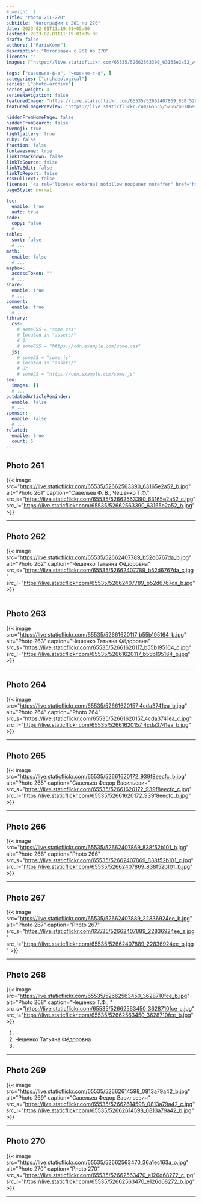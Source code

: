 ```yaml
---
# weight: 1
title: "Photo 261-270"
subtitle: "Фотографии с 261 по 270"
date: 2023-02-01T11:19:01+05:00
lastmod: 2023-02-01T11:19:01+05:00
draft: false
authors: ["ParisKomm"]
description: "Фотографии с 261 по 270"
license: ""
images: ["https://live.staticflickr.com/65535/52662563390_63165e2a52_w.jpg"] # изображения страниц для Open Graph и Twitter Cards.

tags: ["савельев-ф-в", "чешенко-т-ф", ]
categories: ["archaeological"]
series: ["photo-archive"]
series_weight: 1
seriesNavigation: false
featuredImage: "https://live.staticflickr.com/65535/52662407869_838f52b101_b.jpg" # главное изображение для содержимого.
featuredImagePreview: "https://live.staticflickr.com/65535/52662407869_838f52b101_b.jpg" # изображение для главной страницы.

hiddenFromHomePage: false
hiddenFromSearch: false
twemoji: true
lightgallery: true
ruby: false
fraction: false
fontawesome: true
linkToMarkdown: false
linkToSource: false
linkToEdit: false
linkToReport: false
rssFullText: false
license: '<a rel="license external nofollow noopener noreffer" href="https://creativecommons.org/licenses/by-nc-nd/4.0/" target="_blank">CC BY-NC-ND 4.0</a>'
pageStyle: normal

toc:
  enable: true
  auto: true
code:
  copy: false
  # ...
table:
  sort: false
  # ...
math:
  enable: false
  # ...
mapbox:
  accessToken: ""
  # ...
share:
  enable: true
  # ...
comment:
  enable: true
  # ...
library:
  css:
    # someCSS = "some.css"
    # located in "assets/"
    # Or
    # someCSS = "https://cdn.example.com/some.css"
  js:
    # someJS = "some.js"
    # located in "assets/"
    # Or
    # someJS = "https://cdn.example.com/some.js"
seo:
  images: []
  # ...
outdatedArticleReminder:
  enable: false
  # ...
sponsor:
  enable: false
  # ...
related:
  enable: true
  count: 5
---
```


<!--more-->

## Photo 261

{{< image src="https://live.staticflickr.com/65535/52662563390_63165e2a52_b.jpg" alt="Photo 261" caption="Савельев Ф. В., Чешенко Т.Ф." src_s="https://live.staticflickr.com/65535/52662563390_63165e2a52_c.jpg" src_l="https://live.staticflickr.com/65535/52662563390_63165e2a52_b.jpg" >}}

***

## Photo 262

{{< image src="https://live.staticflickr.com/65535/52662407789_b52d6767da_b.jpg" alt="Photo 262" caption="Чешенко Татьяна Фёдоровна" src_s="https://live.staticflickr.com/65535/52662407789_b52d6767da_c.jpg" src_l="https://live.staticflickr.com/65535/52662407789_b52d6767da_b.jpg" >}}

***

## Photo 263

{{< image src="https://live.staticflickr.com/65535/52661620117_b55b195164_b.jpg" alt="Photo 263" caption="Чешенко Татьяна Фёдоровна" src_s="https://live.staticflickr.com/65535/52661620117_b55b195164_c.jpg" src_l="https://live.staticflickr.com/65535/52661620117_b55b195164_b.jpg" >}}

***

## Photo 264

{{< image src="https://live.staticflickr.com/65535/52661620157_4cda3741ea_b.jpg" alt="Photo 264" caption="Photo 264" src_s="https://live.staticflickr.com/65535/52661620157_4cda3741ea_c.jpg" src_l="https://live.staticflickr.com/65535/52661620157_4cda3741ea_b.jpg" >}}

***

## Photo 265

{{< image src="https://live.staticflickr.com/65535/52661620172_939f8eecfc_b.jpg" alt="Photo 265" caption="Савельев Федор Васильевич" src_s="https://live.staticflickr.com/65535/52661620172_939f8eecfc_c.jpg" src_l="https://live.staticflickr.com/65535/52661620172_939f8eecfc_b.jpg" >}}

***

## Photo 266

{{< image src="https://live.staticflickr.com/65535/52662407869_838f52b101_b.jpg" alt="Photo 266" caption="Photo 266" src_s="https://live.staticflickr.com/65535/52662407869_838f52b101_c.jpg" src_l="https://live.staticflickr.com/65535/52662407869_838f52b101_b.jpg" >}}

***

## Photo 267

{{< image src="https://live.staticflickr.com/65535/52662407889_22836924ee_b.jpg" alt="Photo 267" caption="Photo 267" src_s="https://live.staticflickr.com/65535/52662407889_22836924ee_z.jpg" src_l="https://live.staticflickr.com/65535/52662407889_22836924ee_b.jpg" >}}

***

## Photo 268

{{< image src="https://live.staticflickr.com/65535/52662563450_3628710fce_b.jpg" alt="Photo 268" caption="Чешенко Т.Ф., " src_s="https://live.staticflickr.com/65535/52662563450_3628710fce_c.jpg" src_l="https://live.staticflickr.com/65535/52662563450_3628710fce_b.jpg" >}}

1.
2. Чешенко Татьяна Фёдоровна
3.

***

## Photo 269

{{< image src="https://live.staticflickr.com/65535/52662614598_0813a79a42_b.jpg" alt="Photo 269" caption="Савельев Федор Васильевич" src_s="https://live.staticflickr.com/65535/52662614598_0813a79a42_c.jpg" src_l="https://live.staticflickr.com/65535/52662614598_0813a79a42_b.jpg" >}}

***

## Photo 270

{{< image src="https://live.staticflickr.com/65535/52662563470_36a1ec163a_o.jpg" alt="Photo 270" caption="Photo 270" src_s="https://live.staticflickr.com/65535/52662563470_e126d68272_c.jpg" src_l="https://live.staticflickr.com/65535/52662563470_e126d68272_b.jpg" >}}

***
